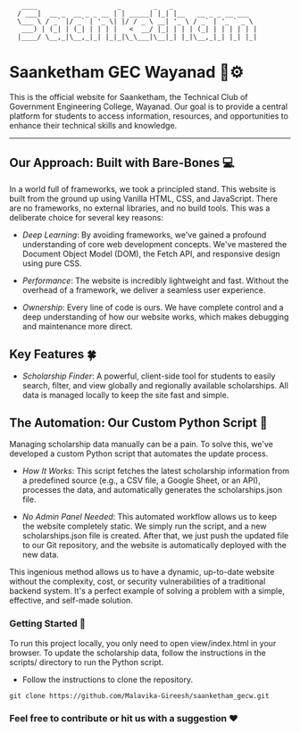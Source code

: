 ```
   ____                    _        _   _                     
  / ___|  __ _  __ _ _ __ | | _____| |_| |__   __ _ _ __ ___  
  \___ \ / _` |/ _` | '_ \| |/ / _ \ __| '_ \ / _` | '_ ` _ \ 
   ___) | (_| | (_| | | | |   <  __/ |_| | | | (_| | | | | | |
  |____/ \__,_|\__,_|_| |_|_|\_\___|\__|_| |_|\__,_|_| |_| |_|
```
# Saanketham GEC Wayanad 📡⚙️

This is the official website for Saanketham, the Technical Club of Government Engineering College, Wayanad. Our goal is to provide a central platform for students to access information, resources, and opportunities to enhance their technical skills and knowledge.

---
## Our Approach: Built with Bare-Bones 💻

In a world full of frameworks, we took a principled stand. This website is built from the ground up using Vanilla HTML, CSS, and JavaScript. There are no frameworks, no external libraries, and no build tools. This was a deliberate choice for several key reasons:

- *Deep Learning*: By avoiding frameworks, we've gained a profound understanding of core web development concepts. We've mastered the Document Object Model (DOM), the Fetch API, and responsive design using pure CSS.

- *Performance*: The website is incredibly lightweight and fast. Without the overhead of a framework, we deliver a seamless user experience.

- *Ownership*: Every line of code is ours. We have complete control and a deep understanding of how our website works, which makes debugging and maintenance more direct.

## Key Features 🍀

- *Scholarship Finder*: A powerful, client-side tool for students to easily search, filter, and view globally and regionally available scholarships. All data is managed locally to keep the site fast and simple.

## The Automation: Our Custom Python Script 🤖

Managing scholarship data manually can be a pain. To solve this, we've developed a custom Python script that automates the update process.

- *How It Works*: This script fetches the latest scholarship information from a predefined source (e.g., a CSV file, a Google Sheet, or an API), processes the data, and automatically generates the scholarships.json file.

- *No Admin Panel Needed*: This automated workflow allows us to keep the website completely static. We simply run the script, and a new scholarships.json file is created. After that, we just push the updated file to our Git repository, and the website is automatically deployed with the new data.

This ingenious method allows us to have a dynamic, up-to-date website without the complexity, cost, or security vulnerabilities of a traditional backend system. It's a perfect example of solving a problem with a simple, effective, and self-made solution.
### Getting Started 🦾

To run this project locally, you only need to open view/index.html in your browser. To update the scholarship data, follow the instructions in the scripts/ directory to run the Python script.
- Follow the instructions to clone the repository.
```
git clone https://github.com/Malavika-Gireesh/saanketham_gecw.git
```
### Feel free to contribute or hit us with a suggestion ❤️

